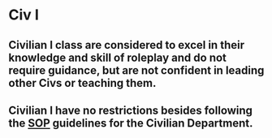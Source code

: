 # Civ I

## Civilian I class are considered to excel in their knowledge and skill of roleplay and do not require guidance, but are not confident in leading other Civs or teaching them.

## Civilian I have no restrictions besides following the [SOP](https://greater-ontario-gaming.github.io/CIVDocsGORP/Rules/Rules/) guidelines for the Civilian Department.